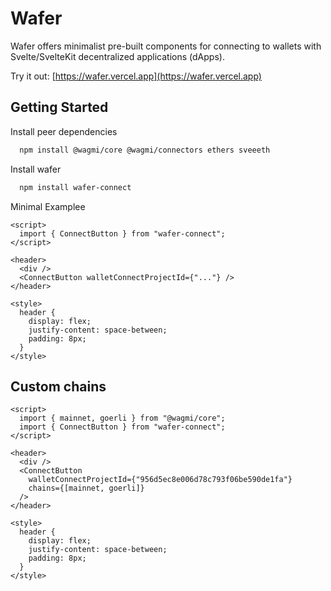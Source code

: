 # Wafer

Wafer offers minimalist pre-built components for connecting to wallets with Svelte/SvelteKit decentralized applications (dApps).

Try it out: [https://wafer.vercel.app](https://wafer.vercel.app)

## Getting Started

Install peer dependencies

```bash
  npm install @wagmi/core @wagmi/connectors ethers sveeeth 
```

Install wafer

```bash
  npm install wafer-connect
```

Minimal Examplee

```svelte
<script>
  import { ConnectButton } from "wafer-connect";
</script>

<header>
  <div />
  <ConnectButton walletConnectProjectId={"..."} />
</header>

<style>
  header {
    display: flex;
    justify-content: space-between;
    padding: 8px;
  }
</style>
```

## Custom chains

```svelte
<script>
  import { mainnet, goerli } from "@wagmi/core";
  import { ConnectButton } from "wafer-connect";
</script>

<header>
  <div />
  <ConnectButton
    walletConnectProjectId={"956d5ec8e006d78c793f06be590de1fa"}
    chains={[mainnet, goerli]}
  />
</header>

<style>
  header {
    display: flex;
    justify-content: space-between;
    padding: 8px;
  }
</style>
```
